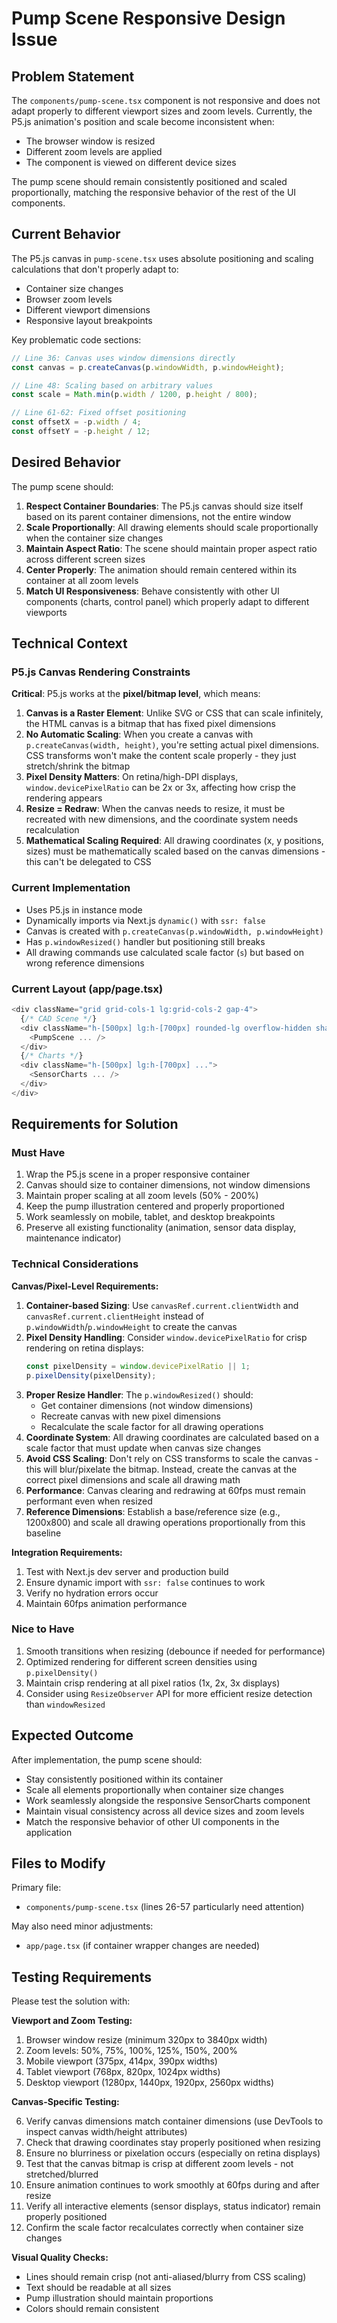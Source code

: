 # Pump Scene Responsive Design Issue

## Problem Statement

The `components/pump-scene.tsx` component is not responsive and does not adapt properly to different viewport sizes and zoom levels. Currently, the P5.js animation's position and scale become inconsistent when:

- The browser window is resized
- Different zoom levels are applied
- The component is viewed on different device sizes

The pump scene should remain consistently positioned and scaled proportionally, matching the responsive behavior of the rest of the UI components.

## Current Behavior

The P5.js canvas in `pump-scene.tsx` uses absolute positioning and scaling calculations that don't properly adapt to:

- Container size changes
- Browser zoom levels
- Different viewport dimensions
- Responsive layout breakpoints

Key problematic code sections:

```typescript
// Line 36: Canvas uses window dimensions directly
const canvas = p.createCanvas(p.windowWidth, p.windowHeight);

// Line 48: Scaling based on arbitrary values
const scale = Math.min(p.width / 1200, p.height / 800);

// Line 61-62: Fixed offset positioning
const offsetX = -p.width / 4;
const offsetY = -p.height / 12;
```

## Desired Behavior

The pump scene should:

1. **Respect Container Boundaries**: The P5.js canvas should size itself based on its parent container dimensions, not the entire window
2. **Scale Proportionally**: All drawing elements should scale proportionally when the container size changes
3. **Maintain Aspect Ratio**: The scene should maintain proper aspect ratio across different screen sizes
4. **Center Properly**: The animation should remain centered within its container at all zoom levels
5. **Match UI Responsiveness**: Behave consistently with other UI components (charts, control panel) which properly adapt to different viewports

## Technical Context

### P5.js Canvas Rendering Constraints

**Critical**: P5.js works at the **pixel/bitmap level**, which means:

1. **Canvas is a Raster Element**: Unlike SVG or CSS that can scale infinitely, the HTML canvas is a bitmap that has fixed pixel dimensions
2. **No Automatic Scaling**: When you create a canvas with `p.createCanvas(width, height)`, you're setting actual pixel dimensions. CSS transforms won't make the content scale properly - they just stretch/shrink the bitmap
3. **Pixel Density Matters**: On retina/high-DPI displays, `window.devicePixelRatio` can be 2x or 3x, affecting how crisp the rendering appears
4. **Resize = Redraw**: When the canvas needs to resize, it must be recreated with new dimensions, and the coordinate system needs recalculation
5. **Mathematical Scaling Required**: All drawing coordinates (x, y positions, sizes) must be mathematically scaled based on the canvas dimensions - this can't be delegated to CSS

### Current Implementation

- Uses P5.js in instance mode
- Dynamically imports via Next.js `dynamic()` with `ssr: false`
- Canvas is created with `p.createCanvas(p.windowWidth, p.windowHeight)`
- Has `p.windowResized()` handler but positioning still breaks
- All drawing commands use calculated scale factor (`s`) but based on wrong reference dimensions

### Current Layout (app/page.tsx)

```typescript
<div className="grid grid-cols-1 lg:grid-cols-2 gap-4">
  {/* CAD Scene */}
  <div className="h-[500px] lg:h-[700px] rounded-lg overflow-hidden shadow-xl border border-border">
    <PumpScene ... />
  </div>
  {/* Charts */}
  <div className="h-[500px] lg:h-[700px] ...">
    <SensorCharts ... />
  </div>
</div>
```

## Requirements for Solution

### Must Have

1. Wrap the P5.js scene in a proper responsive container
2. Canvas should size to container dimensions, not window dimensions
3. Maintain proper scaling at all zoom levels (50% - 200%)
4. Keep the pump illustration centered and properly proportioned
5. Work seamlessly on mobile, tablet, and desktop breakpoints
6. Preserve all existing functionality (animation, sensor data display, maintenance indicator)

### Technical Considerations

**Canvas/Pixel-Level Requirements:**

1. **Container-based Sizing**: Use `canvasRef.current.clientWidth` and `canvasRef.current.clientHeight` instead of `p.windowWidth`/`p.windowHeight` to create the canvas
2. **Pixel Density Handling**: Consider `window.devicePixelRatio` for crisp rendering on retina displays:
   ```typescript
   const pixelDensity = window.devicePixelRatio || 1;
   p.pixelDensity(pixelDensity);
   ```
3. **Proper Resize Handler**: The `p.windowResized()` should:
   - Get container dimensions (not window dimensions)
   - Recreate canvas with new pixel dimensions
   - Recalculate the scale factor for all drawing operations
4. **Coordinate System**: All drawing coordinates are calculated based on a scale factor that must update when canvas size changes
5. **Avoid CSS Scaling**: Don't rely on CSS transforms to scale the canvas - this will blur/pixelate the bitmap. Instead, create the canvas at the correct pixel dimensions and scale all drawing math
6. **Performance**: Canvas clearing and redrawing at 60fps must remain performant even when resized
7. **Reference Dimensions**: Establish a base/reference size (e.g., 1200x800) and scale all drawing operations proportionally from this baseline

**Integration Requirements:**

1. Test with Next.js dev server and production build
2. Ensure dynamic import with `ssr: false` continues to work
3. Verify no hydration errors occur
4. Maintain 60fps animation performance

### Nice to Have

1. Smooth transitions when resizing (debounce if needed for performance)
2. Optimized rendering for different screen densities using `p.pixelDensity()`
3. Maintain crisp rendering at all pixel ratios (1x, 2x, 3x displays)
4. Consider using `ResizeObserver` API for more efficient resize detection than `windowResized`

## Expected Outcome

After implementation, the pump scene should:

- Stay consistently positioned within its container
- Scale all elements proportionally when container size changes
- Work seamlessly alongside the responsive SensorCharts component
- Maintain visual consistency across all device sizes and zoom levels
- Match the responsive behavior of other UI components in the application

## Files to Modify

Primary file:

- `components/pump-scene.tsx` (lines 26-57 particularly need attention)

May also need minor adjustments:

- `app/page.tsx` (if container wrapper changes are needed)

## Testing Requirements

Please test the solution with:

**Viewport and Zoom Testing:**

1. Browser window resize (minimum 320px to 3840px width)
2. Zoom levels: 50%, 75%, 100%, 125%, 150%, 200%
3. Mobile viewport (375px, 414px, 390px widths)
4. Tablet viewport (768px, 820px, 1024px widths)
5. Desktop viewport (1280px, 1440px, 1920px, 2560px widths)

**Canvas-Specific Testing:**

6. Verify canvas dimensions match container dimensions (use DevTools to inspect canvas width/height attributes)
7. Check that drawing coordinates stay properly positioned when resizing
8. Ensure no blurriness or pixelation occurs (especially on retina displays)
9. Test that the canvas bitmap is crisp at different zoom levels - not stretched/blurred
10. Ensure animation continues to work smoothly at 60fps during and after resize
11. Verify all interactive elements (sensor displays, status indicator) remain properly positioned
12. Confirm the scale factor recalculates correctly when container size changes

**Visual Quality Checks:**

- Lines should remain crisp (not anti-aliased/blurry from CSS scaling)
- Text should be readable at all sizes
- Pump illustration should maintain proportions
- Colors should remain consistent
